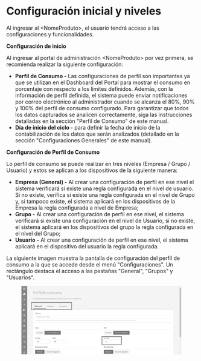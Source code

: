 # Configuración inicial y niveles

Al ingresar al \<NomeProduto>, el usuario tendrá acceso a las configuraciones y funcionalidades.

**Configuración de inicio**

Al ingresar al portal de administración \<NomeProduto> por vez primera, se recomienda realizar la siguiente configuración:

* **Perfil de Consumo -** Las configuraciones de perfil son importantes ya que se utilizan en el Dashboard del Portal para mostrar el consumo en porcentaje con respecto a los límites definidos. Además, con la información de perfil definida, el sistema puede enviar notificaciones por correo electrónico al administrador cuando se alcanza el 80%, 90% y 100% del perfil de consumo configurado. Para garantizar que todos los datos capturados se analicen correctamente, siga las instrucciones detalladas en la sección "Perfil de Consumo" de este manual.
* **Día de inicio del ciclo -** para definir la fecha de inicio de la contabilización de los datos que serán analizados (detallado en la sección "Configuraciones Generales" de este manual).

**Configuración de Perfil de Consumo**

Lo perfil de consumo se puede realizar en tres niveles (Empresa / Grupo / Usuario) y estos se aplican a los dispositivos de la siguiente manera:

* **Empresa (General) -** Al crear una configuración de perfil en ese nivel el sistema verificará si existe una regla configurada en el nivel de usuario. Si no existe, verifica si existe una regla configurada en el nivel de Grupo y, si tampoco existe, el sistema aplicará en los dispositivos de la Empresa la regla configurada a nivel de Empresa;
* **Grupo -** Al crear una configuración de perfil en ese nivel, el sistema verificará si existe una configuración en el nivel de Usuario, si no existe, el sistema aplicará en los dispositivos del grupo la regla configurada en el nivel del Grupo;
* **Usuario -** Al crear una configuración de perfil en ese nivel, el sistema aplicará en el dispositivo del usuario la regla configurada.

La siguiente imagen muestra la pantalla de configuración del perfil de consumo a la que se accede desde el menú "Configuraciones". Un rectángulo destaca el acceso a las pestañas "General", "Grupos" y "Usuarios".

<figure><img src="../.gitbook/assets/9 (12).png" alt=""><figcaption></figcaption></figure>
